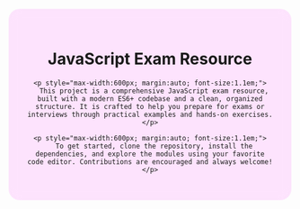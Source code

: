 <div align="center">
  <div style="
    background: rgba(255, 0, 255, 0.1); /* Semi-transparent pinkish-purple background */
    backdrop-filter: blur(10px); /* Frosted glass blur effect */
    -webkit-backdrop-filter: blur(10px); /* Safari support */
    border-radius: 20px; /* Rounded corners */
    padding: 2rem; /* Inner spacing */
    box-shadow: border-box-shadow 0 20px rgba(0, 0, 0.1); /* Subtle shadow for depth */
    max-width: 800px; /* Constrain width */
    margin: 20px auto; /* Center with spacing */
    border: 1px solid rgba(255, 255, 255, 0.2); /* Light border for glass effect */
  ">
    <h1>JavaScript Exam Resource</h1>

    <p style="max-width:600px; margin:auto; font-size:1.1em;">
      This project is a comprehensive JavaScript exam resource, built with a modern ES6+ codebase and a clean, organized structure. It is crafted to help you prepare for exams or interviews through practical examples and hands-on exercises.
    </p>

    <p style="max-width:600px; margin:auto; font-size:1.1em;">
      To get started, clone the repository, install the dependencies, and explore the modules using your favorite code editor. Contributions are encouraged and always welcome!
    </p>
  </div>
</div>
